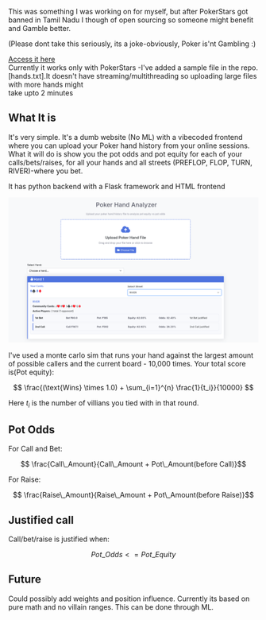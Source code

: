 This was something I was working on for myself, but after PokerStars got banned in Tamil Nadu I though of open sourcing so someone might benefit and Gamble better.  

(Please dont take this seriously, its a joke-obviously, Poker is'nt Gambling :)

[Access it here](https://pokerbizz.onrender.com/)  
Currently it works only with PokerStars -I've added a sample file in the repo.[hands.txt].It doesn't have streaming/multithreading so uploading large files with more hands might  
 take upto 2 minutes
## What It is

It's very simple. It's a dumb website (No ML) with a vibecoded frontend where you can upload your Poker hand history from your online sessions.
What it will do is show you the pot odds and pot equity for each of your calls/bets/raises, for all your hands and all streets (PREFLOP, FLOP, TURN, RIVER)-where you bet.

It has python backend with a Flask framework and HTML frontend

![Heres how it works](sample.png)

I've used a monte carlo sim that runs your hand against the largest amount of possible callers and the current board - 10,000 times. 
Your total score is(Pot equity):
```math

    \frac{(\text{Wins} \times 1.0) + \sum_{i=1}^{n} \frac{1}{t_i}}{10000}

```

Here $t_i$ is the number of villians you tied with in that round.

## Pot Odds

For Call and Bet:
```math
     
    \frac{Call\_Amount}{Call\_Amount + Pot\_Amount(before Call)}
```

For Raise:
```math
     
     \frac{Raise\_Amount}{Raise\_Amount + Pot\_Amount(before Raise)}
```

## Justified call

Call/bet/raise is justified when:


```math
    Pot\_Odds<=Pot\_Equity
```
## Future 

Could possibly add weights and position influence. Currently its based on pure math and no villain ranges. This can be done through ML.












